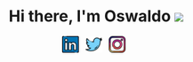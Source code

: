 <div align="center">
   <h1>Hi there, I'm Oswaldo <img src="https://media.giphy.com/media/hvRJCLFzcasrR4ia7z/giphy.gif" width="25px"> </h1>
</div>

<p align='center'>
<a href="https://www.linkedin.com/in/oswaldo-rinzlrdev/"><img height="30" src="linkedin.png"></a>&nbsp;&nbsp;
<a href="https://twitter.com/rinzldev"><img height="30" src="twitter.png"></a>&nbsp;&nbsp;
<a href="https://instagram.com/rinzldev?igshid=ZGUzMzM3NWJiOQ=="><img height="30" src="instagram.png"></a>&nbsp;&nbsp;  
</p>




<!--
**rinzldev/rinzldev** is a ✨ _special_ ✨ repository because its `README.md` (this file) appears on your GitHub profile.

Here are some ideas to get you started:

- 🔭 I’m currently working on ...
- 🌱 I’m currently learning ...
- 👯 I’m looking to collaborate on ...
- 🤔 I’m looking for help with ...
- 💬 Ask me about ...
- 📫 How to reach me: ...
- 😄 Pronouns: ...
- ⚡ Fun fact: ...
-->
